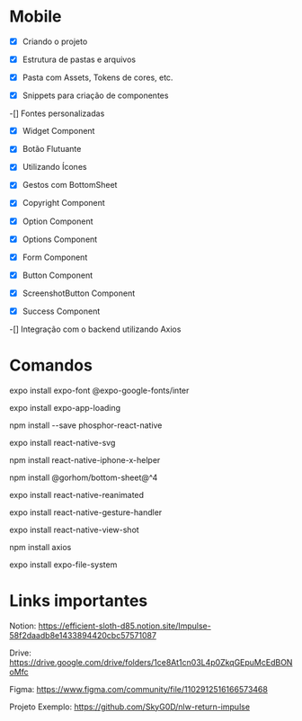 # Mobile

-[x] Criando o projeto

-[x] Estrutura de pastas e arquivos

-[x] Pasta com Assets, Tokens de cores, etc.

-[x] Snippets para criação de componentes

-[] Fontes personalizadas

-[x] Widget Component

-[x] Botão Flutuante

-[x] Utilizando Ícones

-[x] Gestos com BottomSheet

-[x] Copyright Component

-[x] Option Component

-[x] Options Component

-[x] Form Component

-[x] Button Component

-[x] ScreenshotButton Component

-[x] Success Component

-[] Integração com o backend utilizando Axios

# Comandos

expo install expo-font @expo-google-fonts/inter

expo install expo-app-loading

npm install --save phosphor-react-native

expo install react-native-svg

npm install react-native-iphone-x-helper

npm install @gorhom/bottom-sheet@^4

expo install react-native-reanimated

expo install react-native-gesture-handler

expo install react-native-view-shot

npm install axios

expo install expo-file-system


# Links importantes

Notion:
https://efficient-sloth-d85.notion.site/Impulse-58f2daadb8e1433894420cbc57571087

Drive:
https://drive.google.com/drive/folders/1ce8At1cn03L4p0ZkqGEpuMcEdBONoMfc

Figma:
https://www.figma.com/community/file/1102912516166573468

Projeto Exemplo:
https://github.com/SkyG0D/nlw-return-impulse